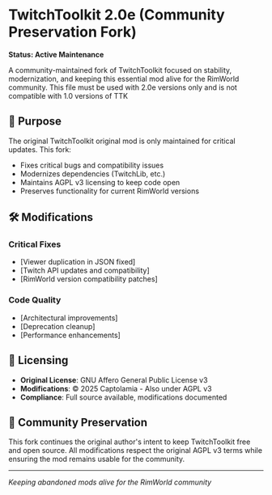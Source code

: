 # TwitchToolkit 2.0e (Community Preservation Fork)

**Status: Active Maintenance** 

A community-maintained fork of TwitchToolkit focused on stability, modernization, and keeping this essential mod alive for the RimWorld community.
This file must be used with 2.0e versions only and is not compatible with 1.0 versions of TTK

## 🎯 Purpose

The original TwitchToolkit original mod is only maintained for critical updates. This fork:
- Fixes critical bugs and compatibility issues
- Modernizes dependencies (TwitchLib, etc.)
- Maintains AGPL v3 licensing to keep code open
- Preserves functionality for current RimWorld versions

## 🛠 Modifications

### Critical Fixes
- [Viewer duplication in JSON fixed]
- [Twitch API updates and compatibility]
- [RimWorld version compatibility patches]

### Code Quality
- [Architectural improvements]
- [Deprecation cleanup]
- [Performance enhancements]

## 📄 Licensing

- **Original License**: GNU Affero General Public License v3
- **Modifications**: © 2025 Captolamia - Also under AGPL v3
- **Compliance**: Full source available, modifications documented

## 🤝 Community Preservation

This fork continues the original author's intent to keep TwitchToolkit free and open source. All modifications respect the original AGPL v3 terms while ensuring the mod remains usable for the community.

---

*Keeping abandoned mods alive for the RimWorld community*
